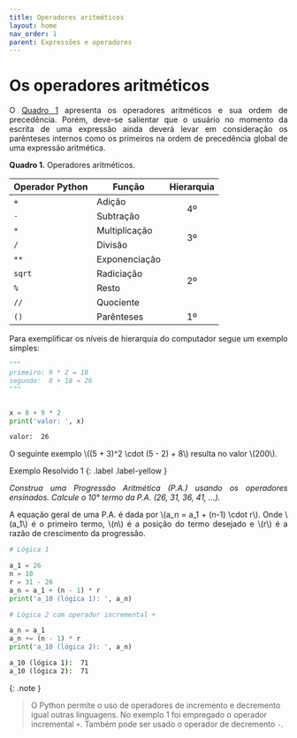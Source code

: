```yaml
---
title: Operadores aritméticos
layout: home
nav_order: 1
parent: Expressões e operadores
---
```


<!--Don't delete this script-->
<script src = "https://polyfill.io/v3/polyfill.min.js?features=es6"></script>
<script id = "MathJax-script" async src="https://cdn.jsdelivr.net/npm/mathjax@3/es5/tex-mml-chtml.js"></script>
<!--Don't delete this script-->

<h1>Os operadores aritméticos</h1>

<p align = "justify">
O <a href="#qua1">Quadro 1</a> apresenta os operadores aritméticos e sua ordem de precedência. Porém, deve-se salientar que o usuário no momento da escrita de uma expressão ainda deverá levar em consideração os parênteses internos como os primeiros na ordem de precedência global de uma expressão aritmética.
</p>


<p align = "justify" id = "qua1"><b>Quadro 1.</b> Operadores aritméticos.</p>
<table>
<thead>
  <tr>
    <th>Operador Python</th>
    <th>Função</th>
    <th>Hierarquia</th>
  </tr>
</thead>
<tbody>
  <tr>
    <td><code>+</code></td>
    <td>Adição</td>
    <td rowspan="2"><center>4º</center></td>
  </tr>
  <tr>
    <td><code>-</code></td>
    <td>Subtração</td>
  </tr>
  <tr>
    <td><code>*</code></td>
    <td>Multiplicação<br></td>
    <td rowspan="2"><center>3º</center></td>
  </tr>
  <tr>
    <td><code>/</code></td>
    <td>Divisão</td>
  </tr>
  <tr>
    <td><code>**</code></td>
    <td>Exponenciação</td>
    <td rowspan="4"><center>2º</center></td>
  </tr>
  <tr>
    <td><code>sqrt</code></td>
    <td>Radiciação</td>
  </tr>
  <tr>
    <td><code>%</code></td>
    <td>Resto</td>
  </tr>
  <tr>
    <td><code>//</code></td>
    <td>Quociente</td>
  </tr>
  <tr>
    <td><code>()</code></td>
    <td>Parênteses</td>
    <td><center>1º</center></td>
  </tr>
</tbody>
</table>

<p align = "justify">
Para exemplificar os níveis de hierarquia do computador segue um exemplo simples:
</p>

```python
"""
primeiro: 9 * 2 = 18
segundo:  8 + 18 = 26
"""


x = 8 + 9 * 2
print('valor: ', x)
```

```cmd
valor:  26
```

<p align = "justify">
O seguinte exemplo \((5 + 3)^2 \cdot (5 - 2) + 8\) resulta no valor \(200\).
</p>


Exemplo Resolvido 1
{: .label .label-yellow }

<p align = "justify">
    <i>
    Construa uma Progressão Aritmética (P.A.) usando os operadores ensinados. Calcule o 10° termo da P.A. (26, 31, 36, 41, ...).
    </i>
</p>

<p align = "justify">
A equação geral de uma P.A. é dada por \(a_n = a_1 + (n-1) \cdot r\). Onde \(a_1\) é o primeiro termo, \(n\) é a posição do termo desejado e \(r\) é a razão de crescimento da progressão.
</p>

```python
# Lógica 1

a_1 = 26
n = 10
r = 31 - 26
a_n = a_1 + (n - 1) * r
print('a_10 (lógica 1): ', a_n)

# Lógica 2 com operador incremental +

a_n = a_1
a_n += (n - 1) * r
print('a_10 (lógica 2): ', a_n)
```

```cmd
a_10 (lógica 1):  71
a_10 (lógica 2):  71
```

{: .note }
> O Python permite o uso de operadores de incremento e decremento igual outras linguagens. No exemplo 1 foi empregado o operador incremental `+`. Também pode ser usado o operador de decremento `-`. 